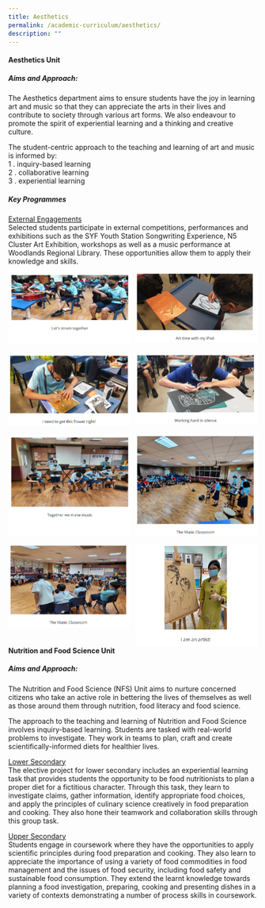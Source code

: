 ```yaml
---
title: Aesthetics
permalink: /academic-curriculum/aesthetics/
description: ""
---
```

#### Aesthetics Unit

##### Aims and Approach:

The Aesthetics department aims to ensure students have the joy in learning art and music so that they can appreciate the arts in their lives and contribute to society through various art forms. We also endeavour to promote the spirit of experiential learning and a thinking and creative culture.

The student-centric approach to the teaching and learning of art and music is informed by:<br>
1 \.  inquiry-based learning<br>
2 \.  collaborative learning<br>
3 \.  experiential learning

##### Key Programmes

<u>External Engagements</u><br>
Selected students participate in external competitions, performances and exhibitions such as the SYF Youth Station Songwriting Experience, N5 Cluster Art Exhibition, workshops as well as a music performance at Woodlands Regional Library. These opportunities allow them to apply their knowledge and skills.

<img src="/images/aes1.jpg" style="width:49%" align=left>
<img src="/images/aes2.jpg" style="width:49%" align=right>
<br clear="left"><br>

<img src="/images/aes3.jpg" style="width:49%" align=left>
<img src="/images/aes4.jpg" style="width:49%" align=right>
<br clear="left"><br>

<img src="/images/aes5.jpg" style="width:49%" align=left>
<img src="/images/aes6.jpg" style="width:49%" align=right>
<br clear="left"><br>

<img src="/images/aes7.jpg" style="width:49%" align=left>
<img src="/images/aes8.jpg" style="width:49%" align=right>
<br clear="left"><br>

#### Nutrition and Food Science Unit

##### Aims and Approach:

The Nutrition and Food Science (NFS) Unit aims to nurture concerned citizens who take an active role in bettering the lives of themselves as well as those around them through nutrition, food literacy and food science.

The approach to the teaching and learning of Nutrition and Food Science involves inquiry-based learning. Students are tasked with real-world problems to investigate. They work in teams to plan, craft and create scientifically-informed diets for healthier lives.

<u>Lower Secondary</u><br>
The elective project for lower secondary includes an experiential learning task that provides students the opportunity to be food nutritionists to plan a proper diet for a fictitious character. Through this task, they learn to investigate claims, gather information, identify appropriate food choices, and apply the principles of culinary science creatively in food preparation and cooking. They also hone their teamwork and collaboration skills through this group task.

<u>Upper Secondary</u><br>
Students engage in coursework where they have the opportunities to apply scientific principles during food preparation and cooking. They also learn to appreciate the importance of using a variety of food commodities in food management and the issues of food security, including food safety and sustainable food consumption. They extend the learnt knowledge towards planning a food investigation, preparing, cooking and presenting dishes in a variety of contexts demonstrating a number of process skills in coursework.